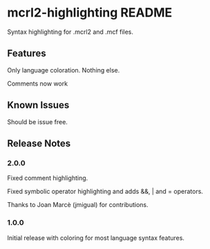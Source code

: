 # mcrl2-highlighting README

Syntax highlighting for .mcrl2 and .mcf files.

## Features

Only language coloration. Nothing else.

Comments now work

## Known Issues

Should be issue free.

## Release Notes

### 2.0.0

Fixed comment highlighting.

Fixed symbolic operator highlighting and adds &&, | and = operators.

Thanks to Joan Marcè (jmigual) for contributions.

### 1.0.0

Initial release with coloring for most language syntax features.
